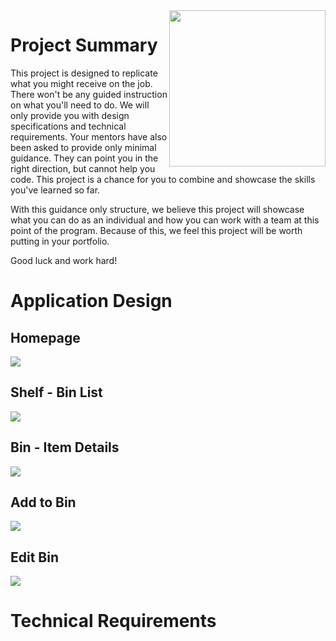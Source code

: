 <img src="https://devmounta.in/img/logowhiteblue.png" width="250" align="right">

# Project Summary

This project is designed to replicate what you might receive on the job. There won't be any guided instruction on what you'll need to do. We will only provide you with design specifications and technical requirements. Your mentors have also been asked to provide only minimal guidance. They can point you in the right direction, but cannot help you code. This project is a chance for you to combine and showcase the skills you've learned so far.

With this guidance only structure, we believe this project will showcase what you can do as an individual and how you can work with a team at this point of the program. Because of this, we feel this project will be worth putting in your portfolio.

Good luck and work hard!

# Application Design

## Homepage

<img src="https://github.com/DevMountain/simulation-1/blob/master/assets/views/home.png" />

## Shelf - Bin List

<img src="https://github.com/DevMountain/simulation-1/blob/master/assets/views/shelf.png" />

## Bin - Item Details

<img src="https://github.com/DevMountain/simulation-1/blob/master/assets/views/bin.png" />

## Add to Bin

<img src="https://github.com/DevMountain/simulation-1/blob/master/assets/views/create.png" />

## Edit Bin

<img src="https://github.com/DevMountain/simulation-1/blob/master/assets/views/edit.png" />

# Technical Requirements